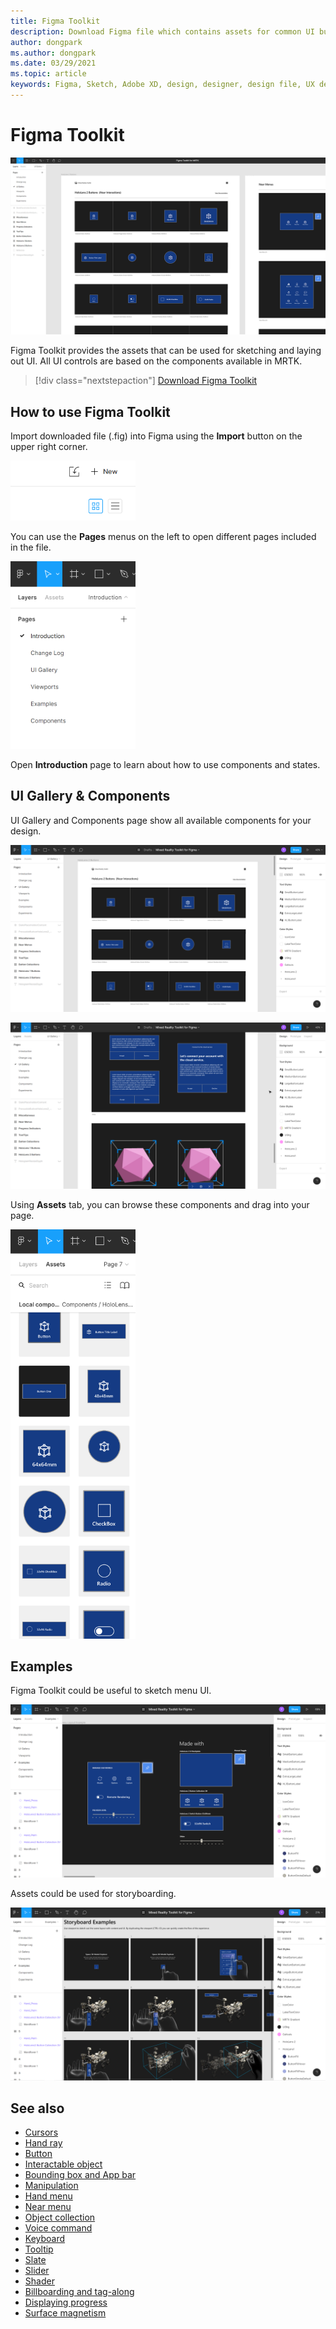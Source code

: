 ```yaml
---
title: Figma Toolkit
description: Download Figma file which contains assets for common UI building blocks.
author: dongpark
ms.author: dongpark
ms.date: 03/29/2021
ms.topic: article
keywords: Figma, Sketch, Adobe XD, design, designer, design file, UX design, HoloLens, MRTK, Mixed Reality Toolkit
---
```


# Figma Toolkit

![Figma Toolkit](images/UX_Tools_FigmaToolkit_Hero.png)<br>

Figma Toolkit provides the assets that can be used for sketching and laying out UI. All UI controls are based on the components available in MRTK. 

> [!div class="nextstepaction"]
> [Download Figma Toolkit](https://www.figma.com/file/ltLag9SxjUIyLQFsp7NNE7/Mixed-Reality-Toolkit-for-Figma?node-id=116%3A4)

## How to use Figma Toolkit
Import downloaded file (.fig) into Figma using the **Import** button on the upper right corner.

<img src="images/UX_FigmaToolkit_Import.png" width="200px" alt="Import menu"><br>

You can use the **Pages** menus on the left to open different pages included in the file.

<img src="images/UX_FigmaToolkit_PageMenu.png" width="200px" alt="Page menu"><br>

Open **Introduction** page to learn about how to use components and states.

## UI Gallery & Components
UI Gallery and Components page show all available components for your design.

![Figma Toolkit Example - Menu UI 1](images/UX_FigmaToolkit_Components_Menu1.png)<br>

![Figma Toolkit Example - Menu UI 2](images/UX_FigmaToolkit_Components_Menu2.png)<br>

Using **Assets** tab, you can browse these components and drag into your page.

<img src="images/UX_FigmaToolkit_Components_Menu3.png" width="200px" alt="Assets tab"><br>


## Examples

Figma Toolkit could be useful to sketch menu UI. 

![Figma Toolkit Example - Menu UI 3](images/UX_FigmaToolkit_Examples_Menu.png)<br>


Assets could be used for storyboarding.

![Figma Toolkit Example - Storyboarding](images/UX_FigmaToolkit_Examples_Storyboarding.png)<br>


## See also

* [Cursors](cursors.md)
* [Hand ray](point-and-commit.md)
* [Button](button.md)
* [Interactable object](interactable-object.md)
* [Bounding box and App bar](app-bar-and-bounding-box.md)
* [Manipulation](direct-manipulation.md)
* [Hand menu](hand-menu.md)
* [Near menu](near-menu.md)
* [Object collection](object-collection.md)
* [Voice command](voice-input.md)
* [Keyboard](keyboard.md)
* [Tooltip](tooltip.md)
* [Slate](slate.md)
* [Slider](slider.md)
* [Shader](shader.md)
* [Billboarding and tag-along](billboarding-and-tag-along.md)
* [Displaying progress](progress.md)
* [Surface magnetism](surface-magnetism.md)
